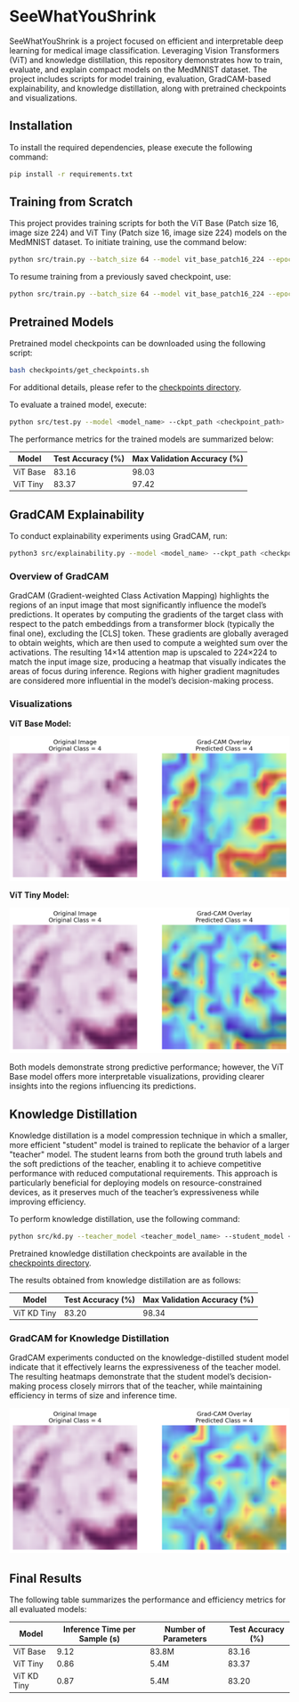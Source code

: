 # SeeWhatYouShrink

SeeWhatYouShrink is a project focused on efficient and interpretable deep learning for medical image classification. Leveraging Vision Transformers (ViT) and knowledge distillation, this repository demonstrates how to train, evaluate, and explain compact models on the MedMNIST dataset. The project includes scripts for model training, evaluation, GradCAM-based explainability, and knowledge distillation, along with pretrained checkpoints and visualizations.

## Installation

To install the required dependencies, please execute the following command:

```bash
pip install -r requirements.txt
```

## Training from Scratch

This project provides training scripts for both the ViT Base (Patch size 16, image size 224) and ViT Tiny (Patch size 16, image size 224) models on the MedMNIST dataset. To initiate training, use the command below:

```bash
python src/train.py --batch_size 64 --model vit_base_patch16_224 --epochs 30 --save_path vit_base_best.pth --lr 1e-5
```

To resume training from a previously saved checkpoint, use:

```bash
python src/train.py --batch_size 64 --model vit_base_patch16_224 --epochs 30 --save_path vit_base_best.pth --lr 1e-5 --resume
```

## Pretrained Models

Pretrained model checkpoints can be downloaded using the following script:

```bash
bash checkpoints/get_checkpoints.sh
```

For additional details, please refer to the [checkpoints directory](./checkpoints).

To evaluate a trained model, execute:

```bash
python src/test.py --model <model_name> --ckpt_path <checkpoint_path>
```

The performance metrics for the trained models are summarized below:

| Model      | Test Accuracy (%) | Max Validation Accuracy (%) |
|------------|------------------|----------------------------|
| ViT Base   | 83.16            | 98.03                      |
| ViT Tiny   | 83.37            | 97.42                      |

## GradCAM Explainability

To conduct explainability experiments using GradCAM, run:

```bash
python3 src/explainability.py --model <model_name> --ckpt_path <checkpoint_path> --save_path <save_path>
```

### Overview of GradCAM

GradCAM (Gradient-weighted Class Activation Mapping) highlights the regions of an input image that most significantly influence the model’s predictions. It operates by computing the gradients of the target class with respect to the patch embeddings from a transformer block (typically the final one), excluding the [CLS] token. These gradients are globally averaged to obtain weights, which are then used to compute a weighted sum over the activations. The resulting 14×14 attention map is upscaled to 224×224 to match the input image size, producing a heatmap that visually indicates the areas of focus during inference. Regions with higher gradient magnitudes are considered more influential in the model’s decision-making process.

### Visualizations

**ViT Base Model:**

![ViT Base GradCAM Example](gradcam_plots/gradcam_overlay_base.png)

**ViT Tiny Model:**

![ViT Tiny GradCAM Example](gradcam_plots/gradcam_overlay_tiny.png)

Both models demonstrate strong predictive performance; however, the ViT Base model offers more interpretable visualizations, providing clearer insights into the regions influencing its predictions.

## Knowledge Distillation

Knowledge distillation is a model compression technique in which a smaller, more efficient "student" model is trained to replicate the behavior of a larger "teacher" model. The student learns from both the ground truth labels and the soft predictions of the teacher, enabling it to achieve competitive performance with reduced computational requirements. This approach is particularly beneficial for deploying models on resource-constrained devices, as it preserves much of the teacher’s expressiveness while improving efficiency.

To perform knowledge distillation, use the following command:

```bash
python src/kd.py --teacher_model <teacher_model_name> --student_model <student_model_name> --ckpt_path <checkpoint_path> --save_path <save_path> --epochs 30 --batch_size 64 --lr 1e-5
```

Pretrained knowledge distillation checkpoints are available in the [checkpoints directory](./checkpoints).

The results obtained from knowledge distillation are as follows:

| Model        | Test Accuracy (%) | Max Validation Accuracy (%) |
|--------------|------------------|----------------------------|
| ViT KD Tiny  | 83.20            | 98.34                      |

### GradCAM for Knowledge Distillation

GradCAM experiments conducted on the knowledge-distilled student model indicate that it effectively learns the expressiveness of the teacher model. The resulting heatmaps demonstrate that the student model’s decision-making process closely mirrors that of the teacher, while maintaining efficiency in terms of size and inference time.

![ViT KD Tiny GradCAM Example](gradcam_plots/gradcam_overlay_kd_tiny.png)

## Final Results

The following table summarizes the performance and efficiency metrics for all evaluated models:

| Model        | Inference Time per Sample (s) | Number of Parameters | Test Accuracy (%) |
|--------------|-------------------------------|----------------|-------------------|
| ViT Base     | 9.12                          | 83.8M          | 83.16             |
| ViT Tiny     | 0.86                          | 5.4M           | 83.37             |
| ViT KD Tiny  | 0.87                          | 5.4M           | 83.20             |

